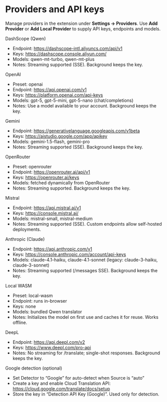 # Providers and API keys

Manage providers in the extension under **Settings → Providers**. Use **Add Provider** or **Add Local Provider** to supply API keys, endpoints and models.

DashScope (Qwen)
- Endpoint: https://dashscope-intl.aliyuncs.com/api/v1
- Keys: https://dashscope.console.aliyun.com/
- Models: qwen-mt-turbo, qwen-mt-plus
- Notes: Streaming supported (SSE). Background keeps the key.

OpenAI
- Preset: openai
- Endpoint: https://api.openai.com/v1
- Keys: https://platform.openai.com/api-keys
- Models: gpt-5, gpt-5-mini, gpt-5-nano (chat/completions)
- Notes: Use a model available to your account. Background keeps the key.

Gemini
- Endpoint: https://generativelanguage.googleapis.com/v1beta
- Keys: https://aistudio.google.com/app/apikey
- Models: gemini-1.5-flash, gemini-pro
- Notes: Streaming supported (SSE). Background keeps the key.

OpenRouter
- Preset: openrouter
- Endpoint: https://openrouter.ai/api/v1
- Keys: https://openrouter.ai/keys
- Models: fetched dynamically from OpenRouter
- Notes: Streaming supported. Background keeps the key.

Mistral
- Endpoint: https://api.mistral.ai/v1
- Keys: https://console.mistral.ai/
- Models: mistral-small, mistral-medium
- Notes: Streaming supported (SSE). Custom endpoints allow self-hosted deployments.

Anthropic (Claude)
- Endpoint: https://api.anthropic.com/v1
- Keys: https://console.anthropic.com/account/api-keys
- Models: claude-4.1-haiku, claude-4.1-sonnet (legacy: claude-3-haiku, claude-3-sonnet)
- Notes: Streaming supported (/messages SSE). Background keeps the key.

Local WASM
- Preset: local-wasm
- Endpoint: runs in-browser
- Keys: none
- Models: bundled Qwen translator
- Notes: Initializes the model on first use and caches it for reuse. Works offline.

DeepL
- Endpoint: https://api.deepl.com/v2
- Keys: https://www.deepl.com/pro-api
- Notes: No streaming for /translate; single-shot responses. Background keeps the key.

Google detection (optional)
- Set Detector to “Google” for auto-detect when Source is “auto”
- Create a key and enable Cloud Translation API: https://cloud.google.com/translate/docs/setup
- Store the key in “Detection API Key (Google)”. Used only for detection.
